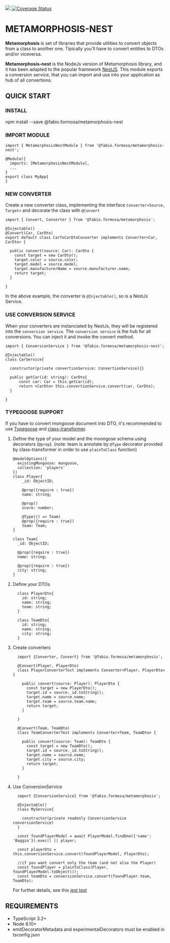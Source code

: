 ![](https://travis-ci.org/fabioformosa/metamorphosis-nest.svg?branch=master)
[![Coverage Status](https://coveralls.io/repos/github/fabioformosa/metamorphosis-nest/badge.svg?branch=master)](https://coveralls.io/github/fabioformosa/metamorphosis-nest?branch=master)

# METAMORPHOSIS-NEST
**Metamorphosis** is set of libraries that provide utilities to convert objects from a class to another one. Tipically you'll have to convert entities to DTOs and/or viceversa.

**Metamorphosis-nest** is the NodeJs version of Metamorphosis library, and it has been adapted to the popular framework [NestJS](https://nestjs.com). This module exports a conversion service, that you can import and use into your application as hub of all convertions.

## QUICK START

### INSTALL
npm install --save @fabio.formosa/metamorphosis-nest

### IMPORT MODULE

```
import { MetamorphosisNestModule } from '@fabio.formosa/metamorphosis-nest';

@Module({
  imports: [MetamorphosisNestModule],
  ...
}
export class MyApp{
}
```

### NEW CONVERTER

Create a new converter class, implementing the interface `Converter<Source, Target>` and decorate the class with `@Convert`

```
import { Convert, Converter } from '@fabio.formosa/metamorphosis';

@Injectable()
@Convert(Car, CarDto)
export default class CarToCarDtoConverter implements Converter<Car, CarDto> {
  
  public convert(source: Car): CarDto {
    const target = new CarDto();
    target.color = source.color;
    target.model = source.model;
    target.manufacturerName = source.manufacturer.name;
    return target;
  }

}
```
In the above example, the converter is `@Injectable()`, so is a NestJs Service.

### USE CONVERSION SERVICE
When your converters are instanciated by NestJs, they will be registered into the `conversion service`.
The `conversion service` is the hub for all conversions. You can inject it and invoke the convert method.

```
import { ConversionService } from '@fabio.formosa/metamorphosis-nest';

@Injectable()
class CarService{

  constructor(private convertionService: ConvertionService){}

  public getCar(id: string): CarDto{
      const car: Car = this.getCar(id);
      return <CarDto> this.convertionService.convert(car, CarDto);
  }

}
```

### TYPEGOOSE SUPPORT
If you have to convert mongoose document into DTO, it's recommended to use [Typegoose](https://https://github.com/typegoose/typegoose) and [class-transformer](https://github.com/typestack/class-transformer).

1. Define the type of your model and the moongose schema using decorators (`@prop`). (note: team is annotate by `@Type` decorator provided by class-transformer in order to use `plainToClass` function)
    ```
    @modelOptions({
      existingMongoose: mongoose,
      collection: 'players'
    })
    class Player{
        _id: ObjectID;

        @prop({require : true})
        name: string;
        
        @prop()
        score: number;
        
        @Type(() => Team)
        @prop({require : true})
        team: Team;
    }

    class Team{
      _id: ObjectID;
      
      @prop({require : true})
      name: string;
      
      @prop({require : true})
      city: string;
    }

    ```
  1. Define your DTOs

      ```
        class PlayerDto{
          id: string;
          name: string;
          team: string;
        }

        class TeamDto{
          id: string;
          name: string;
          city: string;
        }
      ```

  1. Create converters
      ```
        import {Converter, Convert} from '@fabio.formosa/metamorphosis';

        @Convert(Player, PlayerDto)
        class PlayerConverterTest implements Converter<Player, PlayerDto> {
          
          public convert(source: Player): PlayerDto {
            const target = new PlayerDto();
            target.id = source._id.toString();
            target.name = source.name;
            target.team = source.team.name;
            return target;
          }

        }

        @Convert(Team, TeamDto)
        class TeamConverterTest implements Converter<Team, TeamDto> {
          
          public convert(source: Team): TeamDto {
            const target = new TeamDto();
            target.id = source._id.toString();
            target.name = source.name;
            target.city = source.city;
            return target;
          }

        }
      ```
  1. Use ConversionService
      ```
        import {ConversionService} from '@fabio.formosa/metamorphosis';

        @Injectable()
        class MyService{

          constructor(private readonly ConversionService conversionService)
        }
        
        const foundPlayerModel = await PlayerModel.findOne({'name': 'Baggio'}).exec() || player;

        const playerDto = this.conversionService.convert(foundPlayerModel, PlayerDto);

        //if you want convert only the team (and not also the Player)
        const foundPlayer = plainToClass(Player, foundPlayerModel.toObject());
        const teamDto = conversionService.convert(foundPlayer.team, TeamDto);
      ```

      For further details, see this [jest test](./test/metamorphosis-typegoose.spec.ts)

## REQUIREMENTS
* TypeScript 3.2+
* Node 8.10+
* emitDecoratorMetadata and experimentalDecorators must be enabled in tsconfig.json
